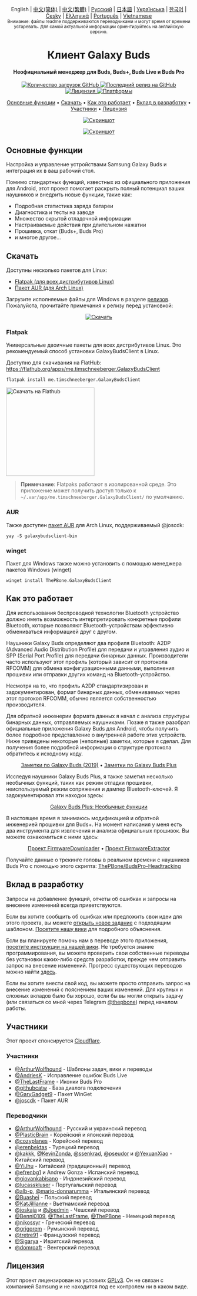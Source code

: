 <p align="center">
  English | <a href="/docs/README_chs.md">中文(简体)</a> | <a href="/docs/README_cht.md">中文(繁體)</a> | <a href="/docs/README_rus.md">Русский</a> | <a href="/docs/README_jpn.md">日本語</a> | <a href="/docs/README_ukr.md">Українська</a> | <a href="/docs/README_kor.md">한국어</a> | <a href="/docs/README_cze.md">Česky</a> | <a href="/docs/README_gr.md">Ελληνικά</a> | <a href="/docs/README_pt.md">Português</a> | <a href="/docs/README_vmn.md">Vietnamese</a> <br>
    <sub>Внимание: файлы readme поддерживаются переводчиками и могут время от времени устаревать. Для самой актуальной информации ориентируйтесь на английскую версию.</sub>
</p>
<h1 align="center">
  Клиент Galaxy Buds
  <br>
</h1>
<h4 align="center">Неофициальный менеджер для Buds, Buds+, Buds Live и Buds Pro</h4>
<p align="center">
  <a href="https://github.com/ThePBone/GalaxyBudsClient/releases">
    <img alt="Количество загрузок GitHub" src="https://img.shields.io/github/downloads/thepbone/galaxybudsclient/total">
  </a>
  <a href="https://github.com/ThePBone/GalaxyBudsClient/releases">
   <img alt="Последний релиз на GitHub" src="https://img.shields.io/github/v/release/thepbone/galaxybudsclient">
  </a>
  <a href="https://github.com/ThePBone/GalaxyBudsClient/blob/master/LICENSE">
      <img alt="Лицензия" src="https://img.shields.io/github/license/thepbone/galaxybudsclient">
  </a>
  <a href="https://github.com/ThePBone/GalaxyBudsClient/releases">
    <img alt="Платформы" src="https://img.shields.io/badge/platform-Windows/Linux-yellowgreen">
  </a>
</p>
<p align="center">
  <a href="#основные-функции">Основные функции</a> •
  <a href="#скачать">Скачать</a> •
  <a href="#как-это-работает">Как это работает</a> •
  <a href="#вклад-в-разработку">Вклад в разработку</a> •
  <a href="#участники">Участники</a> •
  <a href="#лицензия">Лицензия</a>
</p>

<p align="center">
    <a href="https://ko-fi.com/H2H83E5J3"><img alt="Скриншот" src="https://ko-fi.com/img/githubbutton_sm.svg"></a>
</p>

<p align="center">
    <a href="#"><img alt="Скриншот" src="https://github.com/ThePBone/GalaxyBudsClient/blob/master/screenshots/screencap.gif"></a>
</p>

## Основные функции

Настройка и управление устройствами Samsung Galaxy Buds и интеграция их в ваш рабочий стол.

Помимо стандартных функций, известных из официального приложения для Android, этот проект помогает раскрыть полный потенциал ваших наушников и внедрить новые функции, такие как:

* Подробная статистика заряда батареи
* Диагностика и тесты на заводе
* Множество скрытой отладочной информации
* Настраиваемые действия при длительном нажатии
* Прошивка, откат (Buds+, Buds Pro)
* и многое другое...

## Скачать

Доступны несколько пакетов для Linux:
* [Flatpak (для всех дистрибутивов Linux)](#flatpak)
* [Пакет AUR (для Arch Linux)](#AUR)

Загрузите исполняемые файлы для Windows в разделе [релизов](https://github.com/ThePBone/GalaxyBudsClient/releases). Пожалуйста, прочитайте примечания к релизу перед установкой:
<p align="center">
    <a href="https://github.com/ThePBone/GalaxyBudsClient/releases"><img alt="Скачать" src="https://github.com/ThePBone/GalaxyBudsClient/blob/master/screenshots/download.png"></a>
</p>

### Flatpak

Универсальные двоичные пакеты для всех дистрибутивов Linux. Это рекомендуемый способ установки GalaxyBudsClient в Linux.

Доступно для скачивания на FlatHub: https://flathub.org/apps/me.timschneeberger.GalaxyBudsClient

```flatpak install me.timschneeberger.GalaxyBudsClient```


<a href='https://flathub.org/apps/me.timschneeberger.GalaxyBudsClient'><img width='240' alt='Скачать на Flathub' src='https://dl.flathub.org/assets/badges/flathub-badge-en.png'/></a>

> **Примечание**: Flatpaks работают в изолированной среде. Это приложение может получить доступ только к `~/.var/app/me.timschneeberger.GalaxyBudsClient/` по умолчанию.

### AUR 

Также доступен [пакет AUR](https://aur.archlinux.org/packages/galaxybudsclient-bin/) для Arch Linux, поддерживаемый @joscdk:

```yay -S galaxybudsclient-bin```


### winget

Пакет для Windows также можно установить с помощью менеджера пакетов Windows (winget)

```winget install ThePBone.GalaxyBudsClient```


## Как это работает

Для использования беспроводной технологии Bluetooth устройство должно иметь возможность интерпретировать конкретные профили Bluetooth, которые позволяют Bluetooth-устройствам эффективно обмениваться информацией друг с другом.

Наушники Galaxy Buds определяют два профиля Bluetooth: A2DP (Advanced Audio Distribution Profile) для передачи и управления аудио и SPP (Serial Port Profile) для передачи бинарных данных. Производители часто используют этот профиль (который зависит от протокола RFCOMM) для обмена конфигурационными данными, выполнения прошивки или отправки других команд на Bluetooth-устройство.

Несмотря на то, что профиль A2DP стандартизирован и задокументирован, формат бинарных данных, обмениваемых через этот протокол RFCOMM, обычно является собственностью производителя.

Для обратной инженерии формата данных я начал с анализа структуры бинарных данных, отправляемых наушниками. Позже я также разобрал официальные приложения Galaxy Buds для Android, чтобы получить более подробное представление о внутренней работе этих устройств. Ниже приведены некоторые (неполные) заметки, которые я сделал. Для получения более подробной информации о структуре протокола обратитесь к исходному коду.

<p align="center">
  <a href="https://github.com/ThePBone/GalaxyBudsClient/blob/master/GalaxyBudsRFCommProtocol.md">Заметки по Galaxy Buds (2019)</a> •
  <a href="https://github.com/ThePBone/GalaxyBudsClient/blob/master/Galaxy%20Buds%20Plus%20RFComm%20Protocol%20Notes.md">Заметки по Galaxy Buds Plus</a>
</p>

Исследуя наушники Galaxy Buds Plus, я также заметил несколько необычных функций, таких как режим отладки прошивки, неиспользуемый режим сопряжения и дампер Bluetooth-ключей. Я задокументировал эти находки здесь:

<p align="center">
  <a href="https://github.com/ThePBone/GalaxyBudsClient/blob/master/GalaxyBudsPlus_HiddenDebugFeatures.md">Galaxy Buds Plus: Необычные функции</a>
</p>

В настоящее время я занимаюсь модификацией и обратной инженерией прошивки для Buds+. На момент написания у меня есть два инструмента для извлечения и анализа официальных прошивок. Вы можете ознакомиться с ними здесь:

<p align="center">
  <a href="https://github.com/ThePBone/GalaxyBudsFirmwareDownloader">Проект FirmwareDownloader</a> •
  <a href="https://github.com/ThePBone/GalaxyBudsFirmwareExtractor">Проект FirmwareExtractor</a>
</p>

Получайте данные о трекинге головы в реальном времени с наушников Buds Pro с помощью этого скрипта: [ThePBone/BudsPro-Headtracking](https://github.com/ThePBone/BudsPro-Headtracking)

## Вклад в разработку

Запросы на добавление функций, отчеты об ошибках и запросы на внесение изменений всегда приветствуются.

Если вы хотите сообщить об ошибках или предложить свои идеи для этого проекта, вы можете [открыть новое задание](https://github.com/ThePBone/GalaxyBudsClient/issues/new/choose) с подходящим шаблоном. [Посетите нашу вики](https://github.com/ThePBone/GalaxyBudsClient/wiki/2.-How-to-submit-issues) для подробного объяснения.

Если вы планируете помочь нам в переводе этого приложения, [посетите инструкции на нашей вики](https://github.com/ThePBone/GalaxyBudsClient/wiki/3.-How-to-help-with-translations). Не требуется знание программирования, вы можете проверить свои собственные переводы без установки каких-либо средств разработки, прежде чем отправить запрос на внесение изменений. Прогресс существующих переводов можно найти [здесь](https://github.com/ThePBone/GalaxyBudsClient/blob/master/meta/translations.md).

Если вы хотите внести свой код, вы можете просто отправить запрос на внесение изменений с пояснением ваших изменений. Для крупных и сложных вкладов было бы хорошо, если бы вы могли открыть задачу (или связаться со мной через Telegram [@thepbone](https://t.me/thepbone)) перед началом работы.

## Участники

Этот проект спонсируется [Cloudflare](https://cloudflare.com).

### Участники

* [@ArthurWolfhound](https://github.com/ArthurWolfhound) - Шаблоны задач, вики и переводы
* [@AndriesK](https://github.com/AndriesK) - Исправление ошибок Buds Live
* [@TheLastFrame](https://github.com/TheLastFrame) - Иконки Buds Pro
* [@githubcatw](https://github.com/githubcatw) - База диалога подключения
* [@GaryGadget9](https://github.com/GaryGadget9) - Пакет WinGet
* [@joscdk](https://github.com/joscdk) - Пакет AUR

### Переводчики

* [@ArthurWolfhound](https://github.com/ArthurWolfhound) - Русский и украинский перевод
* [@PlasticBrain](https://github.com/fhalfkg) - Корейский и японский перевод
* [@cozyplanes](https://github.com/cozyplanes) - Корейский перевод
* [@erenbektas](https://github.com/erenbektas) - Турецкий перевод
* [@kakkk](https://github.com/kakkk), [@KevinZonda](https://github.com/KevinZonda), [@ssenkrad](https://github.com/ssenkrad), [@pseudor](https://github.com/pseudor) и [@YexuanXiao](https://github.com/YexuanXiao) - Китайский перевод
* [@YiJhu](https://github.com/YiJhu) - Китайский (традиционный) перевод
* [@efrenbg1](https://github.com/efrenbg1) и Andrew Gonza - Испанский перевод
* [@giovankabisano](https://github.com/giovankabisano) - Индонезийский перевод
* [@lucasskluser](https://github.com/lucasskluser) - Португальский перевод
* [@alb-p](https://github.com/alb-p), [@mario-donnarumma](https://github.com/mario-donnarumma) - Итальянский перевод
* [@Buashei](https://github.com/Buashei) - Польский перевод
* [@KatJillianne](https://github.com/KatJillianne) - Вьетнамский перевод
* [@joskaja](https://github.com/joskaja) и [@Joedmin](https://github.com/Joedmin) - Чешский перевод
* [@Benni0109](https://github.com/Benni0109), [@TheLastFrame](https://github.com/TheLastFrame), [@ThePBone](https://github.com/ThePBone) - Немецкий перевод
* [@nikossyr](https://github.com/nikossyr) - Греческий перевод
* [@grigorem](https://github.com/grigorem) - Румынский перевод
* [@tretre91](https://github.com/tretre91) - Французский перевод
* [@Sigarya](https://github.com/Sigarya) - Ивритский перевод
* [@domroaft](https://github.com/domroaft) - Венгерский перевод

## Лицензия

Этот проект лицензирован на условиях [GPLv3](https://github.com/ThePBone/GalaxyBudsClient/blob/master/LICENSE). Он не связан с компанией Samsung и не находится под ее контролем ни в каком виде.

